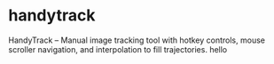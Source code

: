 # handytrack
HandyTrack – Manual image tracking tool with hotkey controls, mouse scroller navigation, and interpolation to fill trajectories.
hello
